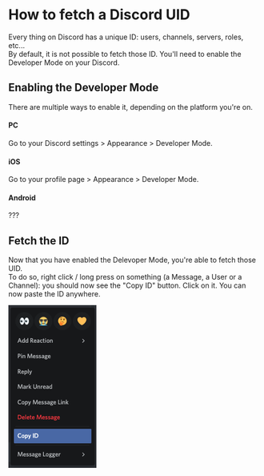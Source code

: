 # How to fetch a Discord UID

Every thing on Discord has a unique ID: users, channels, servers, roles, etc...<br>
By default, it is not possible to fetch those ID. You'll need to enable the Developer Mode on your Discord.

## Enabling the Developer Mode

There are multiple ways to enable it, depending on the platform you're on.

#### PC

Go to your Discord settings > Appearance > Developer Mode.

#### iOS

Go to your profile page > Appearance > Developer Mode.

#### Android

???

## Fetch the ID

Now that you have enabled the Delevoper Mode, you're able to fetch those UID.<br>
To do so, right click / long press on something (a Message, a User or a Channel): you should now see the "Copy ID" button. Click on it. You can now paste the ID anywhere.

![copy id button](../../_media/others/copyid.png)